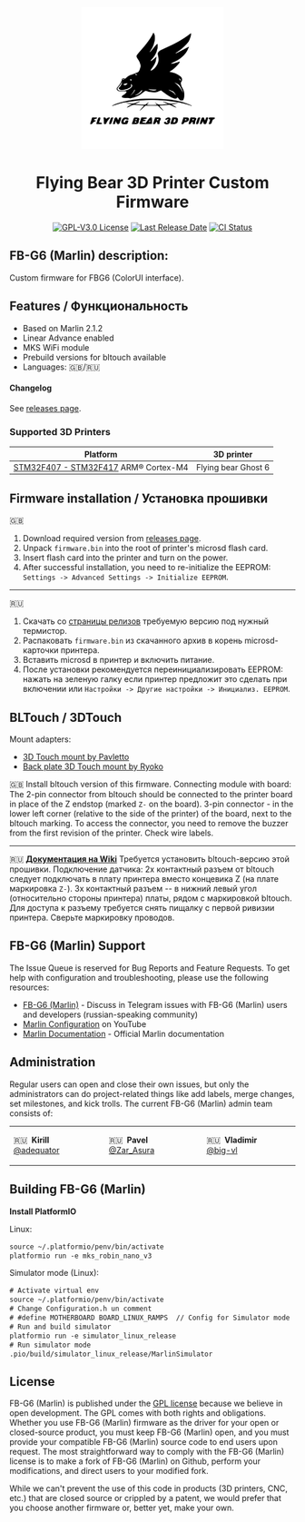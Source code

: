 <p align="center"><img src="buildroot/share/pixmaps/logo/flying_bear.svg" height="250" alt="Flying Bear logo" /></p>

<h1 align="center">Flying Bear 3D Printer Custom Firmware</h1>

<p align="center">
    <a href="/LICENSE"><img alt="GPL-V3.0 License" src="https://img.shields.io/github/license/marlinfirmware/marlin.svg"></a>
    <a href="https://github.com/FB-G6/Marlin/releases"><img alt="Last Release Date" src="https://img.shields.io/github/release-date/FB-G6/Marlin"></a>
    <a href="https://github.com/FB-G6/Marlin/actions"><img alt="CI Status" src="https://github.com/FB-G6/Marlin/actions/workflows/release.yml/badge.svg"></a>
</p>

## FB-G6 (Marlin) description:

Custom firmware for FBG6 (ColorUI interface).

## Features / Функциональность

* Based on Marlin 2.1.2
* Linear Advance enabled
* MKS WiFi module
* Prebuild versions for bltouch available
* Languages: 🇬🇧/🇷🇺

#### Changelog
See [releases page](https://github.com/FB-G6/Marlin/releases).

### Supported 3D Printers

  Platform|3D printer
  --------|---
  [STM32F407 - STM32F417](https://www.st.com/en/microcontrollers-microprocessors/stm32f407-417.html) ARM® Cortex-M4|Flying bear Ghost 6

## Firmware installation / Установка прошивки
 🇬🇧
1. Download required version from [releases page](https://github.com/FB-G6/Marlin/releases).
2.  Unpack `firmware.bin` into the root of printer's microsd flash card.
3.  Insert flash card into the printer and turn on the power.
4.  After successful installation, you need to re-initialize the EEPROM: `Settings -> Advanced Settings -> Initialize EEPROM`.

___
 🇷🇺 
1. Скачать со [страницы релизов](https://github.com/FB-G6/Marlin/releases) требуемую версию под нужный термистор.
2. Распаковать `firmware.bin` из скачанного архив в корень microsd-карточки принтера.
3. Вставить microsd в принтер и включить питание.
4. После установки рекомендуется переинициализировать EEPROM: нажать на зеленую галку если принтер предложит это сделать при включении или `Настройки -> Другие настройки -> Инициализ. EEPROM`.

## BLTouch / 3DTouch


Mount adapters:
* [3D Touch mount by Pavletto](https://www.thingiverse.com/thing:5660302/)
* [Back plate 3D Touch mount by Ryoko](https://www.thingiverse.com/thing:5744744/)

 🇬🇧 Install bltouch version of this firmware. Connecting module with board: The 2-pin connector from bltouch should be connected to the printer board in place of the Z endstop (marked `Z-` on the board).  3-pin connector - in the lower left corner (relative to the side of the printer) of the board, next to the bltouch marking. To access the connector, you need to remove the buzzer from the first revision of the printer.  Check wire labels.
 ___
 🇷🇺 **[Документация на Wiki](https://github.com/FB-G6/Marlin/wiki/%D0%A0%D0%B0%D0%B1%D0%BE%D1%82%D0%B0-%D1%81-BLTouch)**
 Требуется установить bltouch-версию этой прошивки. Подключение датчика:
2х контактный разъем от bltouch следует подключать в плату принтера вместо концевика Z (на плате маркировка `Z-`).
3х контактный разъем -- в нижний левый угол (относительно стороны принтера) платы, рядом с маркировкой bltouch. Для доступа к разъему требуется снять пищалку с первой ривизии принтера.
Сверьте маркировку проводов.


## FB-G6 (Marlin) Support

The Issue Queue is reserved for Bug Reports and Feature Requests. To get help with configuration and troubleshooting, please use the following resources:

- [FB-G6 (Marlin)](https://t.me/fbg6_s) - Discuss in Telegram issues with FB-G6 (Marlin) users and developers (russian-speaking community)
- [Marlin Configuration](https://www.youtube.com/results?search_query=marlin+configuration) on YouTube
- [Marlin Documentation](https://marlinfw.org) - Official Marlin documentation

## Administration

Regular users can open and close their own issues, but only the administrators can do project-related things like add labels, merge changes, set milestones, and kick trolls. The current FB-G6 (Marlin) admin team consists of:

<table align="center">
<tr>
<td>

 🇷🇺  **Kirill**
       [@adequator](https://github.com/adequator)

</td>
<td>

 🇷🇺  **Pavel**
       [@Zar_Asura](https://github.com/Zar-Asura)

</td>
<td>

 🇷🇺  **Vladimir**
       [@big-vl](https://github.com/big-vl)

</td>
</tr>
</table>


## Building FB-G6 (Marlin)

**Install PlatformIO**

Linux:
```
source ~/.platformio/penv/bin/activate
platformio run -e mks_robin_nano_v3
```

Simulator mode (Linux):
```
# Activate virtual env
source ~/.platformio/penv/bin/activate
# Change Configuration.h un comment
# #define MOTHERBOARD BOARD_LINUX_RAMPS  // Config for Simulator mode
# Run and build simulator
platformio run -e simulator_linux_release
# Run simulator mode
.pio/build/simulator_linux_release/MarlinSimulator
```

## License

FB-G6 (Marlin) is published under the [GPL license](/LICENSE) because we believe in open development. The GPL comes with both rights and obligations. Whether you use FB-G6 (Marlin) firmware as the driver for your open or closed-source product, you must keep FB-G6 (Marlin) open, and you must provide your compatible FB-G6 (Marlin) source code to end users upon request. The most straightforward way to comply with the FB-G6 (Marlin) license is to make a fork of FB-G6 (Marlin) on Github, perform your modifications, and direct users to your modified fork.

While we can't prevent the use of this code in products (3D printers, CNC, etc.) that are closed source or crippled by a patent, we would prefer that you choose another firmware or, better yet, make your own.
